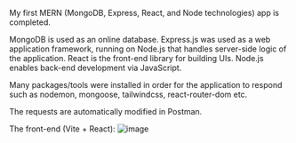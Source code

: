 My first MERN (MongoDB, Express, React, and Node technologies) app is completed.

MongoDB is used as an online database. 
Express.js was used as a web application framework, running on Node.js that handles server-side logic of the application. 
React is the front-end library for building UIs.
Node.js enables back-end development via JavaScript.

Many packages/tools were installed in order for the application to respond such as nodemon, mongoose, tailwindcss, react-router-dom etc.

The requests are automatically modified in Postman.

The front-end (Vite + React):
![image](https://github.com/user-attachments/assets/229cb915-2c56-4a51-a3e9-f86996abec73)
